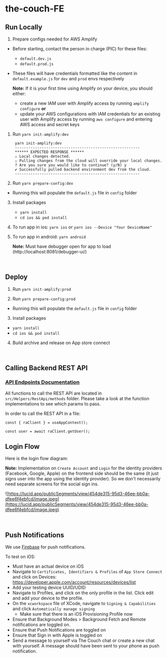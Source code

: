 # the-couch-FE

## Run Locally

1. Prepare configs needed for AWS Amplify
- Before starting, contact the person in charge (PIC) for these files:
    - `default.dev.js`
    - `default.prod.js`
- These files will have credentials formatted like the content in `default.example.js` for `dev` and `prod` envs respectively

    **Note:** If it is your first time using Amplify on your device, you should either:
    - create a new IAM user with Amplify access by running `amplify configure` **or**
    - update your AWS configurations with IAM credentials for an existing user with Amplify access by running `aws configure` and entering AWS access and secret keys

1. Run `yarn init-amplify:dev`
   ```
    yarn init-amplify:dev
    --------------------------------------------------------
    ****** EXPECTED RESPONSE ******
    ⚠️ Local changes detected.
    ⚠️ Pulling changes from the cloud will override your local changes.
    ? Are you sure you would like to continue? (y/N) y
    ✔ Successfully pulled backend environment dev from the cloud.
    --------------------------------------------------------
    ```
2. Run `yarn prepare-config:dev`
- Running this will populate the `default.js` file in `config` folder

3. Install packages
    - `yarn install`
    - `cd ios && pod install`

4. To run app in ios: `yarn ios` or `yarn ios --Device "Your DeviceName"`

5. To run app in android: `yarn android`

    **Note:** Must have debugger open for app to load (http://localhost:8081/debugger-ui/)

<br />

## Deploy

1. Run `yarn init-amplify:prod`

2. Run `yarn prepare-config:prod`
- Running this will populate the `default.js` file in `config` folder

3. Install packages
- `yarn install`
- `cd ios && pod install`

4. Build archive and release on App store connect

<br />

## Calling Backend REST API

### [API Endpoints Documentation](https://annie-cannons.atlassian.net/wiki/spaces/CA/pages/8421377/The+Couch+App+API+Endpoints+Documentation)

All functions to call the REST API are located in `src/Helpers/RestApi/methods` folder. Please take a look at the function implementations to see which params to pass.

In order to call the REST API in a file:

```
const { raClient } = useAppContext();

const user = await raClient.getUser();
```

## Login Flow

Here is the login flow diagram:

**Note:** Implementation on `Create Account` and `Login` for the identity providers (Facebook, Google, Apple) on the frontend side should be the same (it just signs user into the app using the identity provider). So we don't necessarily need separate screens for the social sign ins.

![https://lucid.app/publicSegments/view/454de315-95d3-46ee-bb0a-dfee6f4ebfcd/image.jpeg](https://lucid.app/publicSegments/view/454de315-95d3-46ee-bb0a-dfee6f4ebfcd/image.jpeg)

<br />

## Push Notifications

We use [Firebase](https://firebase.google.com/) for push notifications.

To test on iOS:
* Must have an actual device on iOS
* Navigate to `Certificates, Identifiers & Profiles` of `App Store Connect` and click on Devices: https://developer.apple.com/account/resources/devices/list
* Add your testing device UUID/UDID
* Navigate to Profiles, and click on the only profile in the list. Click edit and add your device to the profile.
* On the `xcworkspace` file of XCode, navigate to `Signing & Capabilities` and click `Automatically manage signing`
    - Make sure that there is an iOS Provisioning Profile now
* Ensure that Background Modes > Background Fetch and Remote notifications are toggled on.
* Ensure that Push Notifications are toggled on
* Ensure that Sign in with Apple is toggled on
* Send a message to yourself via The Couch chat or create a new chat with yourself. A message should have been sent to your phone as push notification.
